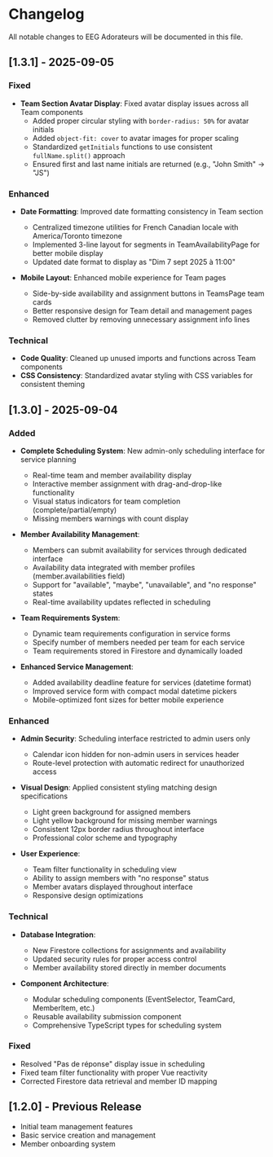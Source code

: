 # Changelog

All notable changes to EEG Adorateurs will be documented in this file.

## [1.3.1] - 2025-09-05

### Fixed
- **Team Section Avatar Display**: Fixed avatar display issues across all Team components
  - Added proper circular styling with `border-radius: 50%` for avatar initials
  - Added `object-fit: cover` to avatar images for proper scaling
  - Standardized `getInitials` functions to use consistent `fullName.split()` approach
  - Ensured first and last name initials are returned (e.g., "John Smith" → "JS")

### Enhanced
- **Date Formatting**: Improved date formatting consistency in Team section
  - Centralized timezone utilities for French Canadian locale with America/Toronto timezone
  - Implemented 3-line layout for segments in TeamAvailabilityPage for better mobile display
  - Updated date format to display as "Dim 7 sept 2025 à 11:00"

- **Mobile Layout**: Enhanced mobile experience for Team pages
  - Side-by-side availability and assignment buttons in TeamsPage team cards
  - Better responsive design for Team detail and management pages
  - Removed clutter by removing unnecessary assignment info lines

### Technical
- **Code Quality**: Cleaned up unused imports and functions across Team components
- **CSS Consistency**: Standardized avatar styling with CSS variables for consistent theming

## [1.3.0] - 2025-09-04

### Added
- **Complete Scheduling System**: New admin-only scheduling interface for service planning
  - Real-time team and member availability display
  - Interactive member assignment with drag-and-drop-like functionality
  - Visual status indicators for team completion (complete/partial/empty)
  - Missing members warnings with count display

- **Member Availability Management**: 
  - Members can submit availability for services through dedicated interface
  - Availability data integrated with member profiles (member.availabilities field)
  - Support for "available", "maybe", "unavailable", and "no response" states
  - Real-time availability updates reflected in scheduling

- **Team Requirements System**:
  - Dynamic team requirements configuration in service forms
  - Specify number of members needed per team for each service
  - Team requirements stored in Firestore and dynamically loaded

- **Enhanced Service Management**:
  - Added availability deadline feature for services (datetime format)
  - Improved service form with compact modal datetime pickers
  - Mobile-optimized font sizes for better mobile experience

### Enhanced
- **Admin Security**: Scheduling interface restricted to admin users only
  - Calendar icon hidden for non-admin users in services header
  - Route-level protection with automatic redirect for unauthorized access

- **Visual Design**: Applied consistent styling matching design specifications
  - Light green background for assigned members
  - Light yellow background for missing member warnings
  - Consistent 12px border radius throughout interface
  - Professional color scheme and typography

- **User Experience**: 
  - Team filter functionality in scheduling view
  - Ability to assign members with "no response" status
  - Member avatars displayed throughout interface
  - Responsive design optimizations

### Technical
- **Database Integration**: 
  - New Firestore collections for assignments and availability
  - Updated security rules for proper access control
  - Member availability stored directly in member documents

- **Component Architecture**:
  - Modular scheduling components (EventSelector, TeamCard, MemberItem, etc.)
  - Reusable availability submission component
  - Comprehensive TypeScript types for scheduling system

### Fixed
- Resolved "Pas de réponse" display issue in scheduling
- Fixed team filter functionality with proper Vue reactivity
- Corrected Firestore data retrieval and member ID mapping

## [1.2.0] - Previous Release
- Initial team management features
- Basic service creation and management
- Member onboarding system